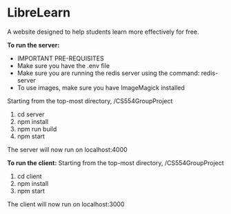 # LibreLearn
A website designed to help students learn more effectively for free.

**To run the server:**
* IMPORTANT PRE-REQUISITES 
* Make sure you have the .env file
* Make sure you are running the redis server using the command: redis-server
* To use images, make sure you have ImageMagick installed

Starting from the top-most directory, /CS554GroupProject

1. cd server 
2. npm install
3. npm run build
4. npm start

The server will now run on localhost:4000


**To run the client:**
Starting from the top-most directory, /CS554GroupProject
1. cd client
2. npm install
3. npm start

The client will now run on localhost:3000


